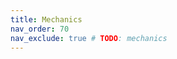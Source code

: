 ```yaml
---
title: Mechanics
nav_order: 70
nav_exclude: true # TODO: mechanics
---
```


[//]: # (Description of Stargate network, addresses, solar systems, galaxies and this kind of stuff)


[//]: # ()
[//]: # (also this is probably place to describe guald factions I guess?)